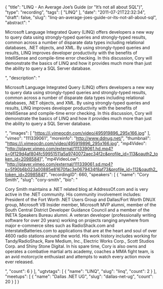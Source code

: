 {
  "title": "LINQ - An Average Joe’s Guide (or \"It’s not all about SQL\")",
  "type": "recording",
  "tags": [
    "LINQ"
  ],
  "date": "2011-07-21T22:32:34",
  "draft": false,
  "slug": "linq-an-average-joes-guide-or-its-not-all-about-sql",
  "abstract": "<p>Microsoft Language Integrated Query (LINQ) offers developers a new way to query data using strongly-typed queries and strongly-typed results, common across a number of disparate data types including relational databases, .NET objects, and XML. By using strongly-typed queries and results, LINQ improves developer productivity with the benefits of IntelliSense and compile-time error checking. In this discussion, Cory will demonstrate the basics of LINQ and how it provides much more than just the ability to query a SQL Server database.</p>",
  "description": "<p>Microsoft Language Integrated Query (LINQ) offers developers a new way to query data using strongly-typed queries and strongly-typed results, common across a number of disparate data types including relational databases, .NET objects, and XML. By using strongly-typed queries and results, LINQ improves developer productivity with the benefits of IntelliSense and compile-time error checking. In this discussion, Cory will demonstrate the basics of LINQ and how it provides much more than just the ability to query a SQL Server database.</p>",
  "images": [
    "https://i.vimeocdn.com/video/495919896_295x166.jpg"
  ],
  "vimeo": "111339061",
  "moreinfo": "http://www.ddnug.net/",
  "thumbnail": "https://i.vimeocdn.com/video/495919896_295x166.jpg",
  "mp4Video": "http://player.vimeo.com/external/111339061.hd.mp4?s=0f129d4af804fc59951511a5a9740072aec34f2c&profile_id=113&oauth2_token_id=20985841",
  "mp4VideoLow": "http://player.vimeo.com/external/111339061.sd.mp4?s=5f90b6b023a00885e81670fac3e0679434f8af73&profile_id=112&oauth2_token_id=20985841",
  "recordingID": 660,
  "speakers": [
    {
      "name": "Cory Smith",
      "slug": "cory-smith",
      "bio": "<p>Cory Smith maintains a .NET related blog at AddressOf.com and is very active in the .NET community. His community involvement includes: President of the Fort Worth .NET Users Group and Dallas/Fort Worth DNUX group, Microsoft VB Insider member, Microsoft MVP alumni, member of the South Central District Developer Guidance Council and a member of the INETA Speakers Bureau alumni. A veteran developer (professionally writing software for over 20 years) working on projects ranging anywhere from major e-commerce sites such as RadioShack.com and InterstateBatteries.com to applications that are at the heart and soul of over 4600 radio stations around the world.  His work history includes working for Tandy/RadioShack, Rare Medium, Inc., Electric Works Corp., Scott Studios Corp. and Shiny Stone Digital. In his spare time, Cory is also owns and operates a combative martial arts academy, coaches a MMA fight team, is an avid motorcycle enthusiast and attempts to watch every action movie ever released.</p>",
      "count": 6
    }
  ],
  "ugtvtags": [
    {
      "name": "LINQ",
      "slug": "linq",
      "count": 2
    }
  ],
  "meetups": [
    {
      "name": "Dallas .NET UG",
      "slug": "dallas-net-ug",
      "count": 20
    }
  ]
}